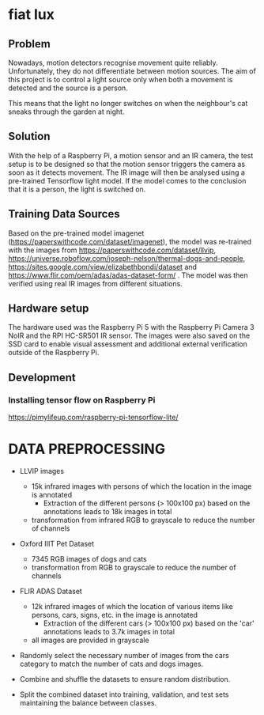 # fiat lux

## Problem
Nowadays, motion detectors recognise movement quite reliably. Unfortunately, they do not differentiate between motion sources. The aim of this project is to control a light source only when both a movement is detected and the source is a person.

This means that the light no longer switches on when the neighbour's cat sneaks through the garden at night.

## Solution
With the help of a Raspberry Pi, a motion sensor and an IR camera, the test setup is to be designed so that the motion sensor triggers the camera as soon as it detects movement. The IR image will then be analysed using a pre-trained Tensorflow light model. If the model comes to the conclusion that it is a person, the light is switched on.

## Training Data Sources
Based on the pre-trained model imagenet (https://paperswithcode.com/dataset/imagenet), the model was re-trained with the images from https://paperswithcode.com/dataset/llvip, https://universe.roboflow.com/joseph-nelson/thermal-dogs-and-people, https://sites.google.com/view/elizabethbondi/dataset and https://www.flir.com/oem/adas/adas-dataset-form/ . The model was then verified using real IR images from different situations.

## Hardware setup
The hardware used was the Raspberry Pi 5 with the Raspberry Pi Camera 3 NoIR and the RPI HC-SR501 IR sensor. The images were also saved on the SSD card to enable visual assessment and additional external verification outside of the Raspberry Pi.

## Development
### Installing tensor flow on Raspberry Pi
https://pimylifeup.com/raspberry-pi-tensorflow-lite/

# DATA PREPROCESSING
* LLVIP images
  * 15k infrared images with persons of which the location in the image is annotated
    * Extraction of the different persons (> 100x100 px) based on the annotations leads to 18k images in total
  * transformation from infrared RGB to grayscale to reduce the number of channels
* Oxford IIIT Pet Dataset
  * 7345 RGB images of dogs and cats
  * transformation from RGB to grayscale to reduce the number of channels
* FLIR ADAS Dataset
  * 12k infrared images of which the location of various items like persons, cars, signs, etc. in the image is annotated
    * Extraction of the different cars (> 100x100 px) based on the 'car' annotations leads to 3.7k images in total 
  * all images are provided in grayscale

* Randomly select the necessary number of images from the cars category to match the number of cats and dogs images.
* Combine and shuffle the datasets to ensure random distribution.
* Split the combined dataset into training, validation, and test sets maintaining the balance between classes.
